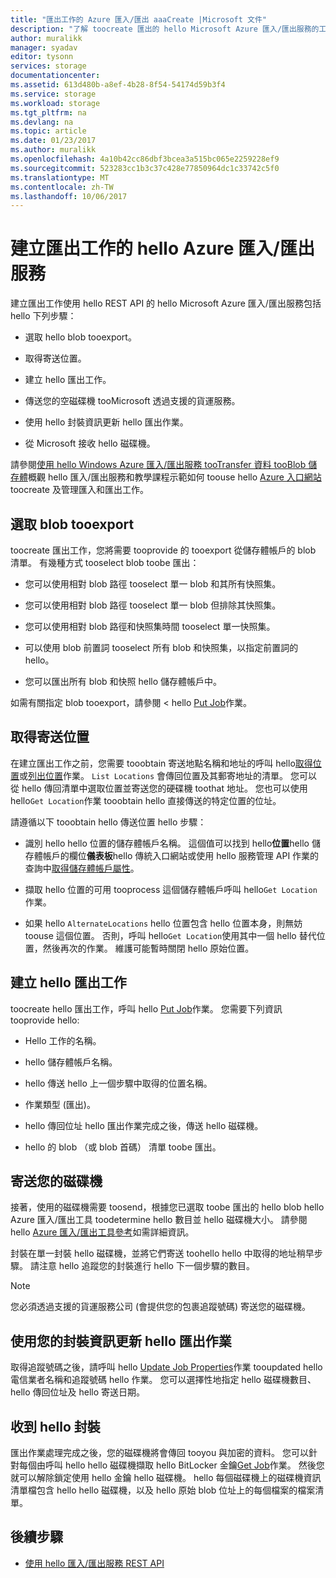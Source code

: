 ```yaml
---
title: "匯出工作的 Azure 匯入/匯出 aaaCreate |Microsoft 文件"
description: "了解 toocreate 匯出的 hello Microsoft Azure 匯入/匯出服務的工作。"
author: muralikk
manager: syadav
editor: tysonn
services: storage
documentationcenter: 
ms.assetid: 613d480b-a8ef-4b28-8f54-54174d59b3f4
ms.service: storage
ms.workload: storage
ms.tgt_pltfrm: na
ms.devlang: na
ms.topic: article
ms.date: 01/23/2017
ms.author: muralikk
ms.openlocfilehash: 4a10b42cc86dbf3bcea3a515bc065e2259228ef9
ms.sourcegitcommit: 523283cc1b3c37c428e77850964dc1c33742c5f0
ms.translationtype: MT
ms.contentlocale: zh-TW
ms.lasthandoff: 10/06/2017
---
```

# <a name="creating-an-export-job-for-hello-azure-importexport-service"></a>建立匯出工作的 hello Azure 匯入/匯出服務
建立匯出工作使用 hello REST API 的 hello Microsoft Azure 匯入/匯出服務包括 hello 下列步驟：

-   選取 hello blob tooexport。

-   取得寄送位置。

-   建立 hello 匯出工作。

-   傳送您的空磁碟機 tooMicrosoft 透過支援的貨運服務。

-   使用 hello 封裝資訊更新 hello 匯出作業。

-   從 Microsoft 接收 hello 磁碟機。

 請參閱[使用 hello Windows Azure 匯入/匯出服務 tooTransfer 資料 tooBlob 儲存體](storage-import-export-service.md)概觀 hello 匯入/匯出服務和教學課程示範如何 toouse hello [Azure 入口網站](https://portal.azure.com/)toocreate 及管理匯入和匯出工作。

## <a name="selecting-blobs-tooexport"></a>選取 blob tooexport
 toocreate 匯出工作，您將需要 tooprovide 的 tooexport 從儲存體帳戶的 blob 清單。 有幾種方式 tooselect blob toobe 匯出：

-   您可以使用相對 blob 路徑 tooselect 單一 blob 和其所有快照集。

-   您可以使用相對 blob 路徑 tooselect 單一 blob 但排除其快照集。

-   您可以使用相對 blob 路徑和快照集時間 tooselect 單一快照集。

-   可以使用 blob 前置詞 tooselect 所有 blob 和快照集，以指定前置詞的 hello。

-   您可以匯出所有 blob 和快照 hello 儲存體帳戶中。

 如需有關指定 blob tooexport，請參閱 < hello [Put Job](/rest/api/storageimportexport/jobs#Jobs_CreateOrUpdate)作業。

## <a name="obtaining-your-shipping-location"></a>取得寄送位置
在建立匯出工作之前，您需要 tooobtain 寄送地點名稱和地址的呼叫 hello[取得位置](https://portal.azure.com)或[列出位置](/rest/api/storageimportexport/listlocations)作業。 `List Locations` 會傳回位置及其郵寄地址的清單。 您可以從 hello 傳回清單中選取位置並寄送您的硬碟機 toothat 地址。 您也可以使用 hello`Get Location`作業 tooobtain hello 直接傳送的特定位置的位址。

請遵循以下 tooobtain hello 傳送位置 hello 步驟：

-   識別 hello hello 位置的儲存體帳戶名稱。 這個值可以找到 hello**位置**hello 儲存體帳戶的欄位**儀表板**hello 傳統入口網站或使用 hello 服務管理 API 作業的查詢中[取得儲存體帳戶屬性](/rest/api/storagerp/storageaccounts#StorageAccounts_GetProperties)。

-   擷取 hello 位置的可用 tooprocess 這個儲存體帳戶呼叫 hello`Get Location`作業。

-   如果 hello `AlternateLocations` hello 位置包含 hello 位置本身，則無妨 toouse 這個位置。 否則，呼叫 hello`Get Location`使用其中一個 hello 替代位置，然後再次的作業。 維護可能暫時關閉 hello 原始位置。

## <a name="creating-hello-export-job"></a>建立 hello 匯出工作
 toocreate hello 匯出工作，呼叫 hello [Put Job](/rest/api/storageimportexport/jobs#Jobs_CreateOrUpdate)作業。 您需要下列資訊 tooprovide hello:

-   Hello 工作的名稱。

-   hello 儲存體帳戶名稱。

-   hello 傳送 hello 上一個步驟中取得的位置名稱。

-   作業類型 (匯出)。

-   hello 傳回位址 hello 匯出作業完成之後，傳送 hello 磁碟機。

-   hello 的 blob （或 blob 首碼） 清單 toobe 匯出。

## <a name="shipping-your-drives"></a>寄送您的磁碟機
 接著，使用的磁碟機需要 toosend，根據您已選取 toobe 匯出的 hello blob hello Azure 匯入/匯出工具 toodetermine hello 數目並 hello 磁碟機大小。 請參閱 hello [Azure 匯入/匯出工具參考](storage-import-export-tool-how-to-v1.md)如需詳細資訊。

 封裝在單一封裝 hello 磁碟機，並將它們寄送 toohello hello 中取得的地址稍早步驟。 請注意 hello 追蹤您的封裝進行 hello 下一個步驟的數目。

> [!NOTE]
>  您必須透過支援的貨運服務公司 (會提供您的包裹追蹤號碼) 寄送您的磁碟機。

## <a name="updating-hello-export-job-with-your-package-information"></a>使用您的封裝資訊更新 hello 匯出作業
 取得追蹤號碼之後，請呼叫 hello [Update Job Properties](/rest/api/storageimportexport/jobs#Jobs_Update)作業 tooupdated hello 電信業者名稱和追蹤號碼 hello 作業。 您可以選擇性地指定 hello 磁碟機數目、 hello 傳回位址及 hello 寄送日期。

## <a name="receiving-hello-package"></a>收到 hello 封裝
 匯出作業處理完成之後，您的磁碟機將會傳回 tooyou 與加密的資料。 您可以針對每個由呼叫 hello hello 磁碟機擷取 hello BitLocker 金鑰[Get Job](/rest/api/storageimportexport/jobs#Jobs_Get)作業。 然後您就可以解除鎖定使用 hello 金鑰 hello 磁碟機。 hello 每個磁碟機上的磁碟機資訊清單檔包含 hello hello 磁碟機，以及 hello 原始 blob 位址上的每個檔案的檔案清單。

## <a name="next-steps"></a>後續步驟

* [使用 hello 匯入/匯出服務 REST API](storage-import-export-using-the-rest-api.md)
